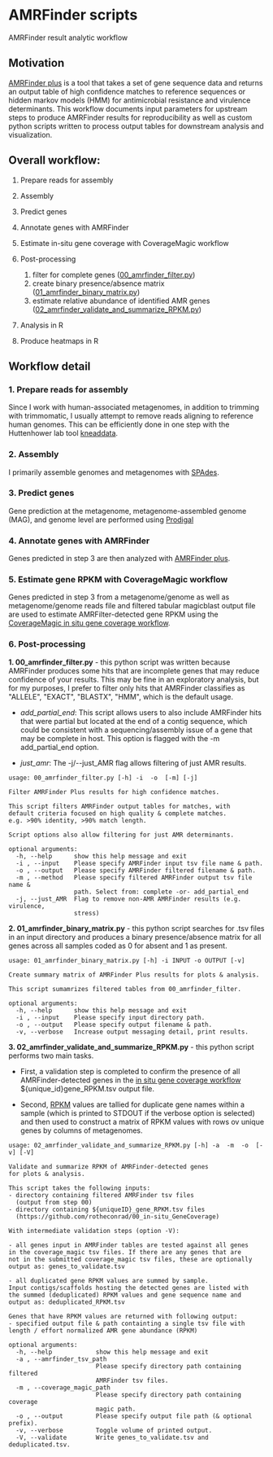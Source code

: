 # AMRFinder scripts
AMRFinder result analytic workflow

## Motivation
[AMRFinder plus](https://www.ncbi.nlm.nih.gov/pathogens/antimicrobial-resistance/AMRFinder/) is a tool that takes a set of gene sequence data and returns an output table of high confidence matches to reference sequences or hidden markov models (HMM) for antimicrobial resistance and virulence determinants.  This workflow documents input parameters for upstream steps to produce AMRFinder results for reproducibility as well as custom python scripts written to process output tables for downstream analysis and visualization.

## Overall workflow:
1. Prepare reads for assembly
2. Assembly
3. Predict genes
4. Annotate genes with AMRFinder
5. Estimate in-situ gene coverage with CoverageMagic workflow
6. Post-processing

	1. filter for complete genes ([00_amrfinder_filter.py](https://github.com/michaelwoodworth/AMRFinder_scripts/blob/master/01_amrfinder_binary_matrix.py))
	2. create binary presence/absence matrix ([01_amrfinder_binary_matrix.py](https://github.com/michaelwoodworth/AMRFinder_scripts/blob/master/01_amrfinder_binary_matrix.py))
	3. estimate relative abundance of identified AMR genes ([02_amrfinder_validate_and_summarize_RPKM.py](https://github.com/michaelwoodworth/AMRFinder_scripts/blob/master/02_amrfinder_validate_and_summarize_RPKM.py))

7. Analysis in R
8. Produce heatmaps in R

## Workflow detail

### 1. Prepare reads for assembly
Since I work with human-associated metagenomes, in addition to trimming with trimmomatic, I usually attempt to remove reads aligning to reference human genomes.  This can be efficiently done in one step with the Huttenhower lab tool [kneaddata](https://huttenhower.sph.harvard.edu/kneaddata/).

### 2. Assembly
I primarily assemble genomes and metagenomes with [SPAdes](https://cab.spbu.ru/software/spades/).

### 3. Predict genes
Gene prediction at the metagenome, metagenome-assembled genome (MAG), and genome level are performed using [Prodigal](https://github.com/hyattpd/Prodigal)

### 4. Annotate genes with AMRFinder
Genes predicted in step 3 are then analyzed with [AMRFinder plus](https://www.ncbi.nlm.nih.gov/pathogens/antimicrobial-resistance/AMRFinder/).

### 5. Estimate gene RPKM with CoverageMagic workflow
Genes predicted in step 3 from a metagenome/genome as well as metagenome/genome reads file and filtered tabular magicblast output file are used to estimate AMRFilter-detected gene RPKM using the [CoverageMagic in situ gene coverage workflow](https://github.com/rotheconrad/00_in-situ_GeneCoverage/tree/6812ebd32c5127ce8b72ba8e520799b75f45c895).

### 6. Post-processing

**1. 00_amrfinder_filter.py** - this python script was written because AMRFinder produces some hits that are incomplete genes that may reduce confidence of your results.  This may be fine in an exploratory analysis, but for my purposes, I prefer to filter only hits that AMRFinder classifies as "ALLELE", "EXACT", "BLASTX", "HMM", which is the default usage.

- *add_partial_end*: 
This script allows users to also include AMRFinder hits that were partial but located at the end of a contig sequence, which could be consistent with a sequencing/assembly issue of a gene that may be complete in host.  This option is flagged with the -m add_partial_end option.

- *just_amr*:
The -j/--just_AMR flag allows filtering of just AMR results.

```console
usage: 00_amrfinder_filter.py [-h] -i  -o  [-m] [-j]

Filter AMRFinder Plus results for high confidence matches.

This script filters AMRFinder output tables for matches, with
default criteria focused on high quality & complete matches.
e.g. >90% identity, >90% match length.

Script options also allow filtering for just AMR determinants.

optional arguments:
  -h, --help      show this help message and exit
  -i , --input    Please specify AMRFinder input tsv file name & path.
  -o , --output   Please specify AMRFinder filtered filename & path.
  -m , --method   Please specify filtered AMRFinder output tsv file name &
                  path. Select from: complete -or- add_partial_end
  -j, --just_AMR  Flag to remove non-AMR AMRFinder results (e.g. virulence,
                  stress)

```

**2. 01_amrfinder_binary_matrix.py** - this python script searches for .tsv files in an input directory and produces a binary presence/absence matrix for all genes across all samples coded as 0 for absent and 1 as present.

```console
usage: 01_amrfinder_binary_matrix.py [-h] -i INPUT -o OUTPUT [-v]

Create summary matrix of AMRFinder Plus results for plots & analysis.

This script sumamrizes filtered tables from 00_amrfinder_filter.

optional arguments:
  -h, --help      show this help message and exit
  -i , --input    Please specify input directory path.
  -o , --output   Please specify output filename & path.
  -v, --verbose   Increase output messaging detail, print results.
```

**3. 02_amrfinder_validate_and_summarize_RPKM.py** - this python script performs two main tasks.

- First, a validation step is completed to confirm the presence of all AMRFinder-detected genes in the [in situ gene coverage workflow](https://github.com/rotheconrad/00_in-situ_GeneCoverage/tree/6812ebd32c5127ce8b72ba8e520799b75f45c895) ${unique_id}gene_RPKM.tsv output file.

- Second, [RPKM](https://sites.google.com/site/wiki4metagenomics/pdf/definition/rpkm-calculation) values are tallied for duplicate gene names within a sample (which is printed to STDOUT if the verbose option is selected) and then used to construct a matrix of RPKM values with rows ov unique genes by columns of metagenomes.

```console
usage: 02_amrfinder_validate_and_summarize_RPKM.py [-h] -a  -m  -o  [-v] [-V]

Validate and summarize RPKM of AMRFinder-detected genes 
for plots & analysis.

This script takes the following inputs:
- directory containing filtered AMRFinder tsv files
  (output from step 00)
- directory containing ${uniqueID}_gene_RPKM.tsv files
  (https://github.com/rotheconrad/00_in-situ_GeneCoverage)

With intermediate validation steps (option -V):

- all genes input in AMRFinder tables are tested against all genes 
in the coverage_magic tsv files. If there are any genes that are 
not in the submitted coverage_magic tsv files, these are optionally 
output as: genes_to_validate.tsv

- all duplicated gene RPKM values are summed by sample.  
Input contigs/scaffolds hosting the detected genes are listed with
the summed (deduplicated) RPKM values and gene sequence name and
output as: deduplicated_RPKM.tsv

Genes that have RPKM values are returned with following output:
- specified output file & path containting a single tsv file with 
length / effort normalized AMR gene abundance (RPKM)

optional arguments:
  -h, --help            show this help message and exit
  -a , --amrfinder_tsv_path 
                        Please specify directory path containing filtered
                        AMRFinder tsv files.
  -m , --coverage_magic_path 
                        Please specify directory path containing coverage
                        magic path.
  -o , --output         Please specify output file path (& optional prefix).
  -v, --verbose         Toggle volume of printed output.
  -V, --validate        Write genes_to_validate.tsv and deduplicated.tsv.
```